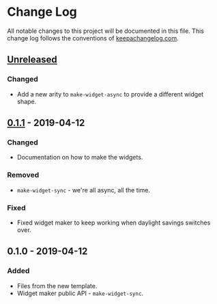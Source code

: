 # Change Log
All notable changes to this project will be documented in this file. This change log follows the conventions of [keepachangelog.com](http://keepachangelog.com/).

## [Unreleased]
### Changed
- Add a new arity to `make-widget-async` to provide a different widget shape.

## [0.1.1] - 2019-04-12
### Changed
- Documentation on how to make the widgets.

### Removed
- `make-widget-sync` - we're all async, all the time.

### Fixed
- Fixed widget maker to keep working when daylight savings switches over.

## 0.1.0 - 2019-04-12
### Added
- Files from the new template.
- Widget maker public API - `make-widget-sync`.

[Unreleased]: https://github.com/your-name/userve/compare/0.1.1...HEAD
[0.1.1]: https://github.com/your-name/userve/compare/0.1.0...0.1.1
